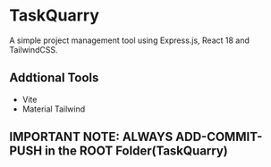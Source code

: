 # TaskQuarry
A simple project management tool using Express.js, React 18 and TailwindCSS.
## Addtional Tools 
- Vite
- Material Tailwind
## IMPORTANT NOTE: ALWAYS ADD-COMMIT-PUSH in the ROOT Folder(TaskQuarry)
